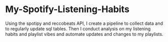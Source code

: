 # My-Spotify-Listening-Habits
Using the spotipy and reccobeats API, I create a pipeline to collect data and to regularly update sql tables. Then I conduct analysis on my listening habits and playlist vibes and automate updates and changes to my playlists. 
